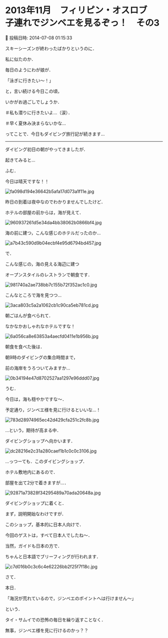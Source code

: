 # 2013年11月　フィリピン・オスロブ　子連れでジンベエを見るぞっ！　その3

📅 投稿日時: 2014-07-08 01:15:33

スキーシーズンが終わったばかりというのに．


私に似たのか．


毎日のようにわが娘が．


「泳ぎに行きたい～！」


と，言い続ける今日この頃，


いかがお過ごしでしょうか．





＃私も潜りに行きたいよ…（涙）．


＃早く夏休み決まらないかな…





ってことで．今日もダイビング旅行記が続きます…





---





ダイビング初日の朝がやってきましたが．





起きてみると…


ふむ．


今日は晴天ですな！！




![fa098d194e36642b5afa17d073a1f11e.jpg](images/fa098d194e36642b5afa17d073a1f11e.jpg)







昨日の到着は夜中なのでわかりませんでしたけど．


ホテルの部屋の前からは，海が見えて．




![960937261d5e34da4bb38062b0866bf4.jpg](images/960937261d5e34da4bb38062b0866bf4.jpg)




海の前に建つ，こんな感じのホテルだったのか…




![a7b43c590d9b04ecbf4e95d6794bd457.jpg](images/a7b43c590d9b04ecbf4e95d6794bd457.jpg)







で．


こんな感じの，海の見える海辺に建つ


オープンスタイルのレストランで朝食です．




![981740a2ae738bb7c155b72f352ac1c0.jpg](images/981740a2ae738bb7c155b72f352ac1c0.jpg)




こんなところで海を見つつ…




![3aca803c5a2a1062cb1c90ca5eb781cd.jpg](images/3aca803c5a2a1062cb1c90ca5eb781cd.jpg)




朝ごはんが食べられて．


なかなかおしゃれなホテルですな！




![6a056ca8e63853a4aecfd0411e1b956b.jpg](images/6a056ca8e63853a4aecfd0411e1b956b.jpg)







朝食を食べた後は．


朝9時のダイビングの集合時間まで，


前の海岸をうろついてみますか…




![0b34194e47d8702527aa1297e96ddd07.jpg](images/0b34194e47d8702527aa1297e96ddd07.jpg)




うむ．


今日は，海も穏やかですな～．


予定通り，ジンベエ様を見に行けるといいな…！




![783d28974965ec42d429cfa251c2fc8b.jpg](images/783d28974965ec42d429cfa251c2fc8b.jpg)




…という，期待が高まる中．


ダイビングショップへ向かいます．




![dc28216e2c31a280caef1b1c0c0c3106.jpg](images/dc28216e2c31a280caef1b1c0c0c3106.jpg)




…っつーても．このダイビングショップ．


ホテル敷地内にあるので．


部屋を出て2分で着きますが…．




![92871a73828f34295489a70ada20648a.jpg](images/92871a73828f34295489a70ada20648a.jpg)







ダイビングショップに着くと．


まず，説明開始なわけですが．


このショップ，基本的に日本人向けで．


今回のゲストは，すべて日本人でしたね～．


当然，ガイドも日本の方で．


ちゃんと日本語でブリーフィングが行われます．




![c7d016b0c3c6c4e62226bb2f25f7f18c.jpg](images/c7d016b0c3c6c4e62226bb2f25f7f18c.jpg)




さて．


本日．


「海況が荒れているので，ジンベエのポイントへは行けません～」


という．


タイ・サムイでの恐怖の毎日を繰り返すことなく．


無事，ジンベエ様を見に行けるのかっ？？
